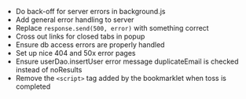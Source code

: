 * Do back-off for server errors in background.js
* Add general error handling to server
* Replace `response.send(500, error)` with something correct
* Cross out links for closed tabs in popup
* Ensure db access errors are properly handled
* Set up nice 404 and 50x error pages
* Ensure userDao.insertUser error message duplicateEmail is checked instead of
  noResults
* Remove the `<script>` tag added by the bookmarklet when toss is completed
